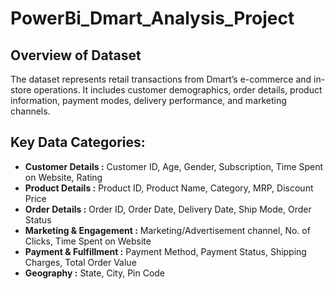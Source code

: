 # PowerBi_Dmart_Analysis_Project

## Overview of Dataset
The dataset represents retail transactions from Dmart’s e-commerce and in-store operations.
It includes customer demographics, order details, product information, payment modes, delivery performance, and marketing channels.

## Key Data Categories:
- **Customer Details :** Customer ID, Age, Gender, Subscription, Time Spent on Website, Rating
- **Product Details :** Product ID, Product Name, Category, MRP, Discount Price
- **Order Details :** Order ID, Order Date, Delivery Date, Ship Mode, Order Status
- **Marketing & Engagement :** Marketing/Advertisement channel, No. of Clicks, Time Spent on Website
- **Payment & Fulfillment :** Payment Method, Payment Status, Shipping Charges, Total Order Value
- **Geography :** State, City, Pin Code
